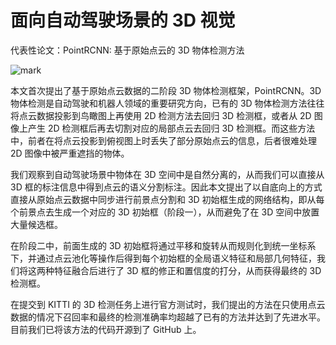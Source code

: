 
# 面向自动驾驶场景的 3D 视觉

代表性论文：PointRCNN: 基于原始点云的 3D 物体检测方法

![mark](http://images.iterate.site/blog/image/20190903/lFjmoYSNL07b.png?imageslim)


本文首次提出了基于原始点云数据的二阶段 3D 物体检测框架，PointRCNN。3D物体检测是自动驾驶和机器人领域的重要研究方向，已有的 3D 物体检测方法往往将点云数据投影到鸟瞰图上再使用 2D 检测方法去回归 3D 检测框，或者从 2D 图像上产生 2D 检测框后再去切割对应的局部点云去回归 3D 检测框。而这些方法中，前者在将点云投影到俯视图上时丢失了部分原始点云的信息，后者很难处理 2D 图像中被严重遮挡的物体。

我们观察到自动驾驶场景中物体在 3D 空间中是自然分离的，从而我们可以直接从 3D 框的标注信息中得到点云的语义分割标注。因此本文提出了以自底向上的方式直接从原始点云数据中同步进行前景点分割和 3D 初始框生成的网络结构，即从每个前景点去生成一个对应的 3D 初始框（阶段一），从而避免了在 3D 空间中放置大量候选框。

在阶段二中，前面生成的 3D 初始框将通过平移和旋转从而规则化到统一坐标系下，并通过点云池化等操作后得到每个初始框的全局语义特征和局部几何特征，我们将这两种特征融合后进行了 3D 框的修正和置信度的打分，从而获得最终的 3D 检测框。

在提交到 KITTI 的 3D 检测任务上进行官方测试时，我们提出的方法在只使用点云数据的情况下召回率和最终的检测准确率均超越了已有的方法并达到了先进水平。目前我们已将该方法的代码开源到了 GitHub 上。
